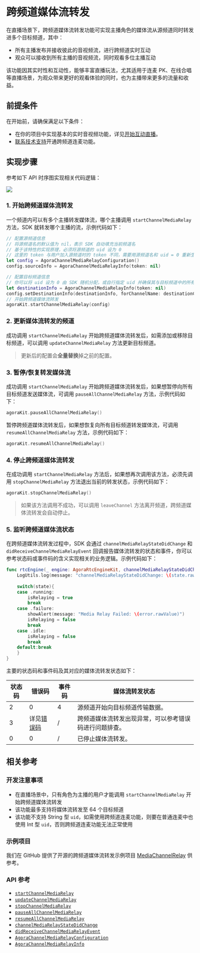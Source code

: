 # 跨频道媒体流转发

在直播场景下，跨频道媒体流转发功能可实现主播角色的媒体流从源频道同时转发进多个目标频道，其中：

- 所有主播发布并接收彼此的音视频流，进行跨频道实时互动
- 观众可以接收到所有主播的音视频流，同时观看多位主播互动

该功能因其实时性和互动性，能够丰富直播玩法，尤其适用于连麦 PK、在线合唱等直播场景，为观众带来更好的观看体验的同时，也为主播带来更多的流量和收益。


## 前提条件

在开始前，请确保满足以下条件：

- 在你的项目中实现基本的实时音视频功能，详见[开始互动直播](./start_live_ios_ng)。
- <a href="https://agora-ticket.agora.io/">联系技术支持</a>开通跨频道连麦功能。


## 实现步骤

参考如下 API 时序图实现相关代码逻辑：

![](https://web-cdn.agora.io/docs-files/1672818162076)

### 1. 开始跨频道媒体流转发

一个频道内可以有多个主播转发媒体流，哪个主播调用 `startChannelMediaRelay` 方法，SDK 就转发哪个主播的流，示例代码如下：

```swift
// 配置源频道信息
// 将源频道名的默认值为 nil，表示 SDK 自动填充当前频道名
// 基于该特性的实现原理，必须将源频道的 uid 设为 0
// 这里的 token 与用户加入源频道时的 token 不同，需要用源频道名和 uid = 0 重新生成
let config = AgoraChannelMediaRelayConfiguration()
config.sourceInfo = AgoraChannelMediaRelayInfo(token: nil)

// 配置目标频道信息
// 你可以将 uid 设为 0 由 SDK 随机分配，或自行指定 uid 并确保其与目标频道中的所有 uid 不同
let destinationInfo = AgoraChannelMediaRelayInfo(token: nil)
config.setDestinationInfo(destinationInfo, forChannelName: destinationChannelName)
// 开始跨频道媒体流转发
agoraKit.startChannelMediaRelay(config)
```


### 2. 更新媒体流转发的频道

成功调用 `startChannelMediaRelay` 开始跨频道媒体流转发后，如需添加或移除目标频道，可以调用 `updateChannelMediaRelay` 方法更新目标频道。

> 更新后的配置会**全量替换**掉之前的配置。


### 3. 暂停/恢复转发媒体流

成功调用 `startChannelMediaRelay` 开始跨频道媒体流转发后，如果想暂停向所有目标频道发送媒体流，可调用 `pauseAllChannelMediaRelay` 方法，示例代码如下：

```swift
agoraKit.pauseAllChannelMediaRelay()
```

暂停跨频道媒体流转发后，如果想恢复向所有目标频道转发媒体流，可调用 `resumeAllChannelMediaRelay` 方法，示例代码如下：

```swift
agoraKit.resumeAllChannelMediaRelay()
```


### 4. 停止跨频道媒体流转发

在成功调用 `startChannelMediaRelay` 方法后，如果想再次调用该方法，必须先调用 `stopChannelMediaRelay` 方法退出当前的转发状态，示例代码如下：

```swift
agoraKit.stopChannelMediaRelay()
```

> 如果该方法调用不成功，可以调用 `leaveChannel` 方法离开频道，跨频道媒体流转发会自动停止。


### 5. 监听跨频道媒体流状态

在跨频道媒体流转发过程中，SDK 会通过 `channelMediaRelayStateDidChange` 和 `didReceiveChannelMediaRelayEvent` 回调报告媒体流转发的状态和事件，你可以参考状态码或事件码的含义实现相关的业务逻辑。示例代码如下：

```swift
func rtcEngine(_ engine: AgoraRtcEngineKit, channelMediaRelayStateDidChange state: AgoraChannelMediaRelayState, error: AgoraChannelMediaRelayError) {
    LogUtils.log(message: "channelMediaRelayStateDidChange: \(state.rawValue) error \(error.rawValue)", level: .info)
    
    switch(state){
    case .running:
        isRelaying = true
        break
    case .failure:
        showAlert(message: "Media Relay Failed: \(error.rawValue)")
        isRelaying = false
        break
    case .idle:
        isRelaying = false
        break
    default:break
    }
}
```

主要的状态码和事件码及其对应的媒体流转发状态如下：

| 状态码 | 错误码 | 事件码 | 媒体流转发状态 |
| ------- | ------ | ------ | ------------- |
| 2 | 0 | 4 | 源频道开始向目标频道传输数据。  |
| 3 | 详见[错误码](./API%20Reference/ios_ng/API/toc_stream_management.html#callback_irtcengineeventhandler_onchannelmediarelaystatechanged) | /  | 跨频道媒体流转发出现异常，可以参考错误码进行问题排查。  |
| 0 | 0 | /  | 已停止媒体流转发。  |


## 相关参考

### 开发注意事项

- 在直播场景中，只有角色为主播的用户才能调用 `startChannelMediaRelay` 开始跨频道媒体流转发
- 该功能最多支持将媒体流转发至 64 个目标频道
- 该功能不支持 String 型 `uid`，如需使用跨频道连麦功能，则要在普通连麦中也使用 Int 型 `uid`，否则跨频道连麦功能无法正常使用

### 示例项目

我们在 GitHub 提供了开源的跨频道媒体流转发示例项目 [MediaChannelRelay](https://github.com/AgoraIO/API-Examples/blob/main/iOS/APIExample/APIExample/Examples/Advanced/MediaChannelRelay/MediaChannelRelay.swift) 供参考。

### API 参考

- [`startChannelMediaRelay`](./API%20Reference/ios_ng/API/toc_stream_management.html#api_irtcengine_startchannelmediarelay)
- [`updateChannelMediaRelay`](./API%20Reference/ios_ng/API/toc_stream_management.html#api_irtcengine_updatechannelmediarelay)
- [`stopChannelMediaRelay`](./API%20Reference/ios_ng/API/toc_stream_management.html#api_irtcengine_stopchannelmediarelay)
- [`pauseAllChannelMediaRelay`](./API%20Reference/ios_ng/API/toc_stream_management.html#api_irtcengine_pauseallchannelmediarelay)
- [`resumeAllChannelMediaRelay`](./API%20Reference/ios_ng/API/toc_stream_management.html#api_irtcengine_resumeallchannelmediarelay)
- [`channelMediaRelayStateDidChange`](./API%20Reference/ios_ng/API/toc_network.html#callback_irtcengineeventhandler_onchannelmediarelaystatechanged)
- [`didReceiveChannelMediaRelayEvent`](./API%20Reference/ios_ng/API/toc_stream_management.html#callback_irtcengineeventhandler_onchannelmediarelayevent)
- [`AgoraChannelMediaRelayConfiguration`](./API%20Reference/ios_ng/API/class_channelmediarelayconfiguration.html)
- [`AgoraChannelMediaRelayInfo`](./API%20Reference/ios_ng/API/class_channelmediainfo.html)